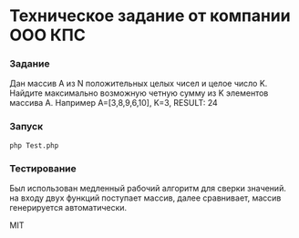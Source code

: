 # Техническое задание от компании ООО КПС

### Задание
Дан массив A из N положительных целых чисел и целое число K.
Найдите максимально возможную четную сумму из K элементов массива A.
Например A=[3,8,9,6,10], K=3, RESULT: 24

### Запуск
```shell
php Test.php
```

### Тестирование
Был использован медленный рабочий алгоритм для сверки значений. на входу двух функций поступает массив, далее сравнивает, массив генерируется автоматически.

MIT